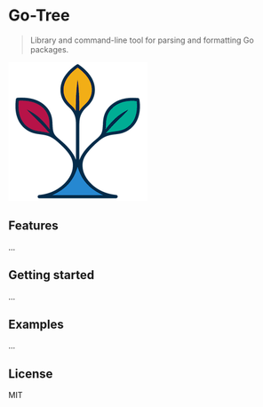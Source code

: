 # Go-Tree

> Library and command-line tool for parsing and formatting Go packages.

[![](assets/go-tree.png)](https://bitspark.dev/go-tree)

## Features

...

## Getting started

...

## Examples

...

## License

MIT